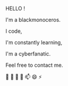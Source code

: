 
HELLO !

I'm a blackmonoceros.

I code, 

I'm constantly learning, 

I'm a cyberfanatic. 

Feel free to contact me.

🌱  👯  🤔 💬 📫 😄 ⚡ 


